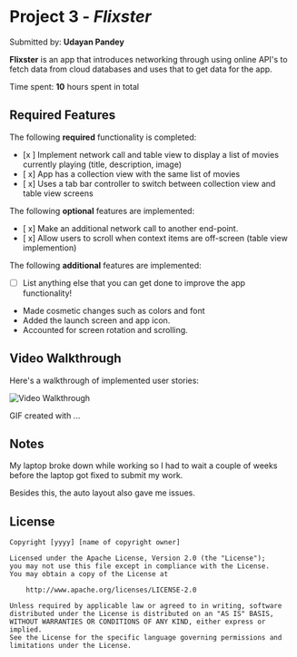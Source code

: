 # Project 3 - *Flixster*

Submitted by: **Udayan Pandey**

**Flixster** is an app that introduces networking through using online API's to fetch data from cloud databases and uses that to get data for the app.

Time spent: **10** hours spent in total

## Required Features

The following **required** functionality is completed:

- [x ] Implement network call and table view to display a list of movies currently playing (title, description, image)
- [ x] App has a collection view with the same list of movies
- [ x] Uses a tab bar controller to switch between collection view and table view screens
 
The following **optional** features are implemented:

- [ x] Make an additional network call to another end-point.	
- [ x] Allow users to scroll when context items are off-screen (table view implemention)

The following **additional** features are implemented:

- [ ] List anything else that you can get done to improve the app functionality!
- Made cosmetic changes such as colors and font
- Added the launch screen and app icon.
- Accounted for screen rotation and scrolling.

## Video Walkthrough

Here's a walkthrough of implemented user stories:

<img src='http://i.imgur.com/link/to/your/gif/file.gif' title='Video Walkthrough' width='' alt='Video Walkthrough' />

<!-- Replace this with whatever GIF tool you used! -->
GIF created with ...  
<!-- Recommended tools:
[Kap](https://getkap.co/) for macOS
[ScreenToGif](https://www.screentogif.com/) for Windows
[peek](https://github.com/phw/peek) for Linux. -->

## Notes

My laptop broke down while working so I had to wait a couple of weeks before the laptop got fixed to submit my work.

Besides this, the auto layout also gave me issues.

## License

    Copyright [yyyy] [name of copyright owner]

    Licensed under the Apache License, Version 2.0 (the "License");
    you may not use this file except in compliance with the License.
    You may obtain a copy of the License at

        http://www.apache.org/licenses/LICENSE-2.0

    Unless required by applicable law or agreed to in writing, software
    distributed under the License is distributed on an "AS IS" BASIS,
    WITHOUT WARRANTIES OR CONDITIONS OF ANY KIND, either express or implied.
    See the License for the specific language governing permissions and
    limitations under the License.
